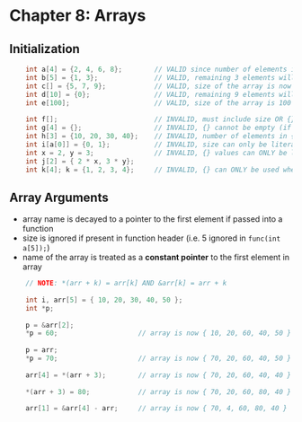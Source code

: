 # Chapter 8: Arrays

## Initialization

```C
    int a[4] = {2, 4, 6, 8};        // VALID since number of elements in initializer <= 4
    int b[5] = {1, 3};              // VALID, remaining 3 elements will be initialized to 0
    int c[] = {5, 7, 9};            // VALID, size of the array is now 3
    int d[10] = {0};                // VALID, remaining 9 elements will be initialized to 0
    int e[100];                     // VALID, size of the array is 100 (and has garbage values if e automatic)
    
    int f[];                        // INVALID, must include size OR {} when initializing array
    int g[4] = {};                  // INVALID, {} cannot be empty (if used)
    int h[3] = {10, 20, 30, 40};    // INVALID, number of elements in {} must be <= size
    int i[a[0]] = {0, 1};           // INVALID, size can only be literal or #define'd preprocessor directive
    int x = 2, y = 3;               // INVALID, {} values can ONLY be literals or #define'd preprocessor directives
    int j[2] = { 2 * x, 3 * y};
    int k[4]; k = {1, 2, 3, 4};     // INVALID, {} can ONLY be used when initializing the array (not after)
```

## Array Arguments

- array name is decayed to a pointer to the first element if passed into a function
- size is ignored if present in function header (i.e. 5 ignored in `func(int a[5]);`)
- name of the array is treated as a **constant pointer** to the first element in array

```C
    // NOTE: *(arr + k) = arr[k] AND &arr[k] = arr + k
    
    int i, arr[5] = { 10, 20, 30, 40, 50 };
    int *p;
    
    p = &arr[2];
    *p = 60;                    // array is now { 10, 20, 60, 40, 50 }
    
    p = arr;
    *p = 70;                    // array is now { 70, 20, 60, 40, 50 }
    
    arr[4] = *(arr + 3);        // array is now { 70, 20, 60, 40, 40 }
    
    *(arr + 3) = 80;            // array is now { 70, 20, 60, 80, 40 }
    
    arr[1] = &arr[4] - arr;     // array is now { 70, 4, 60, 80, 40 }
```

